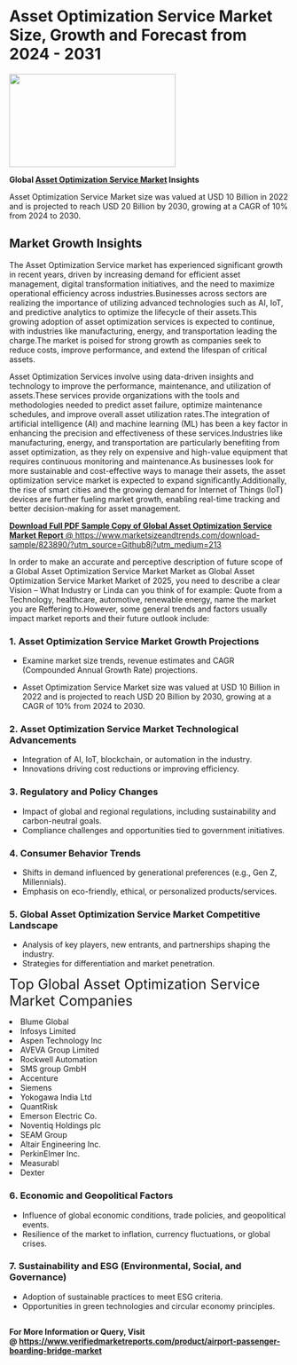 <H1>Asset Optimization Service Market Size, Growth and Forecast from 2024 - 2031</H1><img class="aligncenter size-medium wp-image-584254" src="https://thirdeyenews.in/wp-content/uploads/2024/09/Global-Market-Research-300x168.jpeg" alt="" width="300" height="168" /><p><strong>Global&nbsp;<a href="https://www.marketsizeandtrends.com/download-sample/823890/?utm_source=Github8j?utm_medium=213">Asset Optimization Service Market</a> Insights</strong></p><p>Asset Optimization Service Market size was valued at USD 10 Billion in 2022 and is projected to reach USD 20 Billion by 2030, growing at a CAGR of 10% from 2024 to 2030.</p><p><h2>Market Growth Insights</h2> <p>The Asset Optimization Service market has experienced significant growth in recent years, driven by increasing demand for efficient asset management, digital transformation initiatives, and the need to maximize operational efficiency across industries.Businesses across sectors are realizing the importance of utilizing advanced technologies such as AI, IoT, and predictive analytics to optimize the lifecycle of their assets.This growing adoption of asset optimization services is expected to continue, with industries like manufacturing, energy, and transportation leading the charge.The market is poised for strong growth as companies seek to reduce costs, improve performance, and extend the lifespan of critical assets.</p> <p><a href="#"></a></p> <p>Asset Optimization Services involve using data-driven insights and technology to improve the performance, maintenance, and utilization of assets.These services provide organizations with the tools and methodologies needed to predict asset failure, optimize maintenance schedules, and improve overall asset utilization rates.The integration of artificial intelligence (AI) and machine learning (ML) has been a key factor in enhancing the precision and effectiveness of these services.Industries like manufacturing, energy, and transportation are particularly benefiting from asset optimization, as they rely on expensive and high-value equipment that requires continuous monitoring and maintenance.As businesses look for more sustainable and cost-effective ways to manage their assets, the asset optimization service market is expected to expand significantly.Additionally, the rise of smart cities and the growing demand for Internet of Things (IoT) devices are further fueling market growth, enabling real-time tracking and better decision-making for asset management.</p> <p><a href="#"></p><p><span class=""><strong>Download Full PDF Sample Copy of Global Asset Optimization Service Market Report</strong> @ <a href="https://www.marketsizeandtrends.com/download-sample/823890/?utm_source=Github8j?utm_medium=213" target="_blank">https://www.marketsizeandtrends.com/download-sample/823890/?utm_source=Github8j?utm_medium=213</a></span></p><p>In order to make an accurate and perceptive description of future scope of a Global&nbsp;Asset Optimization Service Market Market as Global&nbsp;Asset Optimization Service Market Market of 2025, you need to describe a clear Vision &ndash; What Industry or Linda can you think of for example: Quote from a Technology, healthcare, automotive, renewable energy, name the market you are Reffering to.However, some general trends and factors usually impact market reports and their future outlook include:</p><h3>1.&nbsp;<strong>Asset Optimization Service Market Growth Projections</strong></h3><ul><li>Examine market size trends, revenue estimates and CAGR (Compounded Annual Growth Rate) projections.</li><li><p>Asset Optimization Service Market size was valued at USD 10 Billion in 2022 and is projected to reach USD 20 Billion by 2030, growing at a CAGR of 10% from 2024 to 2030.</p></li></ul><h3>2.&nbsp;<strong>Asset Optimization Service Market Technological Advancements</strong></h3><ul><li>Integration of AI, IoT, blockchain, or automation in the industry.</li><li>Innovations driving cost reductions or improving efficiency.</li></ul><h3>3.&nbsp;<strong>Regulatory and Policy Changes</strong></h3><ul><li>Impact of global and regional regulations, including sustainability and carbon-neutral goals.</li><li>Compliance challenges and opportunities tied to government initiatives.</li></ul><h3>4.&nbsp;<strong>Consumer Behavior Trends</strong></h3><ul><li>Shifts in demand influenced by generational preferences (e.g., Gen Z, Millennials).</li><li>Emphasis on eco-friendly, ethical, or personalized products/services.</li></ul><h3>5.&nbsp;<strong>Global Asset Optimization Service Market Competitive Landscape</strong></h3><ul><li>Analysis of key players, new entrants, and partnerships shaping the industry.</li><li>Strategies for differentiation and market penetration.</li></ul><p data-pm-slice="1 1 []"><span style="color: inherit; font-family: inherit; font-size: 25px;">Top Global Asset Optimization Service Market Companies</span></p><div class="" data-test-id=""><p><li>Blume Global</li><li> Infosys Limited</li><li> Aspen Technology Inc</li><li> AVEVA Group Limited</li><li> Rockwell Automation</li><li> SMS group GmbH</li><li> Accenture</li><li> Siemens</li><li> Yokogawa India Ltd</li><li> QuantRisk</li><li> Emerson Electric Co.</li><li> Noventiq Holdings plc</li><li> SEAM Group</li><li> Altair Engineering Inc.</li><li> PerkinElmer Inc.</li><li> Measurabl</li><li> Dexter</li></p></div><h3>6.&nbsp;<strong>Economic and Geopolitical Factors</strong></h3><ul><li>Influence of global economic conditions, trade policies, and geopolitical events.</li><li>Resilience of the market to inflation, currency fluctuations, or global crises.</li></ul><h3>7.&nbsp;<strong>Sustainability and ESG (Environmental, Social, and Governance)</strong></h3><ul><li>Adoption of sustainable practices to meet ESG criteria.</li><li>Opportunities in green technologies and circular economy principles.</li></ul><h2><strong style="font-size: 14px;">For More Information or Query, Visit @&nbsp;</strong><a style="background-color: #ffffff; font-size: 14px;" href="https://www.marketsizeandtrends.com/report/asset-optimization-service-market/" target="_blank">https://www.verifiedmarketreports.com/product/airport-passenger-boarding-bridge-market</a></h2>